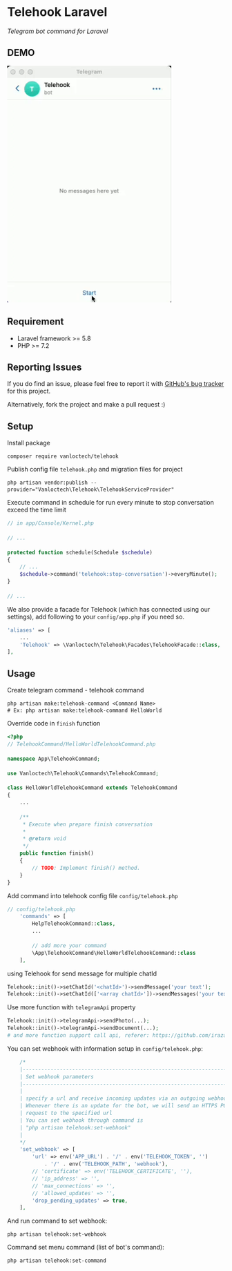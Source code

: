 # Telehook Laravel

_Telegram bot command for Laravel_

## DEMO

![demo telehook](https://github.com/vanloctech/telehook/blob/master/telehook-demo.gif?raw=true)

## Requirement
- Laravel framework >= 5.8
- PHP >= 7.2

## Reporting Issues

If you do find an issue, please feel free to report it with [GitHub's bug tracker](https://github.com/vanloctech/telehook/issues) for this project.

Alternatively, fork the project and make a pull request :)

## Setup

Install package
```shell
composer require vanloctech/telehook
```

Publish config file `telehook.php` and migration files for project
```shell
php artisan vendor:publish --provider="Vanloctech\Telehook\TelehookServiceProvider"
```

Execute command in schedule for run every minute to stop conversation exceed the time limit
```php
// in app/Console/Kernel.php

// ...

protected function schedule(Schedule $schedule)
{
    // ...
    $schedule->command('telehook:stop-conversation')->everyMinute();
}

// ...
```

We also provide a facade for Telehook (which has connected using our settings), add following to your `config/app.php` if you need so.
```php
'aliases' => [
    ...
    'Telehook' => \Vanloctech\Telehook\Facades\TelehookFacade::class,
],
```

## Usage
Create telegram command - telehook command
```shell
php artisan make:telehook-command <Command Name>
# Ex: php artisan make:telehook-command HelloWorld
```

Override code in `finish` function
```php
<?php
// TelehookCommand/HelloWorldTelehookCommand.php

namespace App\TelehookCommand;

use Vanloctech\Telehook\Commands\TelehookCommand;

class HelloWorldTelehookCommand extends TelehookCommand
{
    ...

    /**
     * Execute when prepare finish conversation
     *
     * @return void
     */
    public function finish()
    {
        // TODO: Implement finish() method.
    }
}
```

Add command into telehook config file `config/telehook.php`

```php
// config/telehook.php
    'commands' => [
        HelpTelehookCommand::class,
        ...
        
        // add more your command
        \App\TelehookCommand\HelloWorldTelehookCommand::class
    ],
```

using Telehook for send message for multiple chatId
```php
Telehook::init()->setChatId('<chatId>')->sendMessage('your text');
Telehook::init()->setChatId(['<array chatId>'])->sendMessages('your text');
```

Use more function with `telegramApi` property
```php
Telehook::init()->telegramApi->sendPhoto(...);
Telehook::init()->telegramApi->sendDocument(...);
# and more function support call api, referer: https://github.com/irazasyed/telegram-bot-sdk
```

You can set webhook with information setup in `config/telehook.php`:
```php
    /*
    |--------------------------------------------------------------------------
    | Set webhook parameters
    |--------------------------------------------------------------------------
    |
    | specify a url and receive incoming updates via an outgoing webhook.
    | Whenever there is an update for the bot, we will send an HTTPS POST
    | request to the specified url
    | You can set webhook through command is
    | "php artisan telehook:set-webhook"
    |
    */
    'set_webhook' => [
        'url' => env('APP_URL') . '/' . env('TELEHOOK_TOKEN', '')
            . '/' . env('TELEHOOK_PATH', 'webhook'),
        // 'certificate' => env('TELEHOOK_CERTIFICATE', ''),
        // 'ip_address' => '',
        // 'max_connections' => '',
        // 'allowed_updates' => '',
        'drop_pending_updates' => true,
    ],
```

And run command to set webhook:
```shell
php artisan telehook:set-webhook
```

Command set menu command (list of bot's command):
```shell
php artisan telehook:set-command
```

